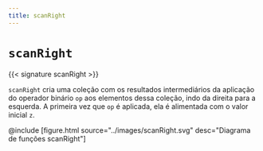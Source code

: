```yaml
---
title: scanRight
---
```


# `scanRight`

{{< signature scanRight >}}

`scanRight` cria uma coleção com os resultados intermediários da aplicação do operador binário `op` aos elementos dessa coleção, indo da direita para a esquerda.
A primeira vez que `op` é aplicada, ela é alimentada com o valor inicial `z`.

@include [figure.html source="../images/scanRight.svg" desc="Diagrama de funções scanRight"]
